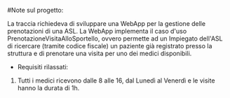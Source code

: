 #Note sul progetto:

La traccia richiedeva di sviluppare una WebApp per la gestione delle prenotazioni di una ASL.
La WebApp implementa il caso d'uso PrenotazioneVisitaAlloSportello, ovvero permette ad un Impiegato dell'ASL di ricercare (tramite codice fiscale) un paziente già registrato presso la struttura e di prenotare una visita per uno dei medici disponibili.
- Requisiti rilassati: 
1. Tutti i medici ricevono dalle 8 alle 16, dal Lunedì al Venerdì e le visite hanno la durata di 1h.


